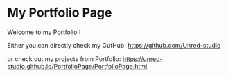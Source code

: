 # My Portfolio Page

Welcome to my Portfolio!!

Either you can directly check my GutHub: https://github.com/Unred-studio

or check out my projects from Portfolio: https://unred-studio.github.io/PortfolioPage/PortfolioPage.html
